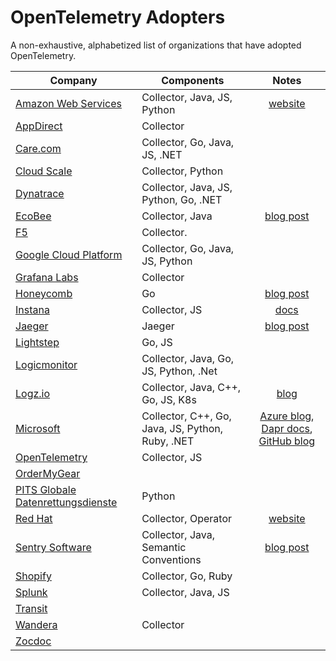# OpenTelemetry Adopters

A non-exhaustive, alphabetized list of organizations that have adopted OpenTelemetry.

| Company                                           | Components                      |  Notes                                                                                                               |
| ------------------------------------------------  | ------------------------------- |  :-----------------------------------------------------------------------------------------------------------------: |
| [Amazon Web Services](https://aws.amazon.com/)    | Collector, Java, JS, Python     |  [website](https://aws.amazon.com/otel/)                                                                             |
| [AppDirect](https://www.appdirect.com/)           | Collector                       |                                                                                                                      |
| [Care.com](https://www.care.com)                  | Collector, Go, Java, JS, .NET   |                                                                                                                      |
| [Cloud Scale](https://www.cloudscaleinc.com)      | Collector, Python    |                                                                                                                                  |
| [Dynatrace](https://www.dynatrace.com/)           | Collector, Java, JS, Python, Go, .NET |                                                                                                                |
| [EcoBee](https://www.ecobee.com/)                 | Collector, Java                 |  [blog post](https://www.honeycomb.io/blog/bees-working-together-how-ecobees-engineers-adopted-honeycomb-for-visibility-into-system-optimization-and-customer-experience)           |
| [F5](https://www.f5.com/)                         | Collector.                      |                                                                                                                      |
| [Google Cloud Platform](https://cloud.google.com) | Collector, Go, Java, JS, Python |                                                                                                                      |
| [Grafana Labs](https://grafana.com/)              | Collector                       |                                                                                                                      |
| [Honeycomb](https://honeycomb.io)                 | Go                              |  [blog post](https://www.honeycomb.io/blog/interview-with-honeycomb-engineer-chris-toshok-dogfooding-opentelemetry/) |
| [Instana](https://www.instana.com)                | Collector, JS                                       |  [docs](https://www.ibm.com/docs/en/obi/current?topic=apis-opentelemetry)                   |
| [Jaeger](https://jaegertracing.io)                | Jaeger                          |  [blog post](https://medium.com/jaegertracing/jaeger-embraces-opentelemetry-collector-90a545cbc24)                   |
| [Lightstep](https://lightstep.com)                | Go, JS                          |                                                                                                                      |
| [Logicmonitor](https://www.logicmonitor.com/)     | Collector, Java, Go, JS, Python, .Net |                                                                                                                |
| [Logz.io](https://logz.io)                        | Collector, Java, C++, Go, JS, K8s         |  [blog](https://logz.io/learn/opentelemetry-guide/)                                                                                                                    |
| [Microsoft](https://www.microsoft.com/)           | Collector, C++, Go, Java, JS, Python, Ruby, .NET    | [Azure blog](https://techcommunity.microsoft.com/t5/azure-monitor/opentelemetry-azure-monitor/ba-p/2737823), [Dapr docs](https://docs.dapr.io/operations/monitoring/tracing/otel-collector/), [GitHub blog](https://github.blog/2021-05-26-why-and-how-github-is-adopting-opentelemetry/)  |
| [OpenTelemetry](https://opentelemetry.io)         | Collector, JS                   |                                                                                                                      |
| [OrderMyGear](https://www.ordermygear.com/)       |                                 |                                                                                                                      |
| [PITS Globale Datenrettungsdienste](https://www.pitsdatenrettung.de/) | Python | |
| [Red Hat](https://redhat.com/)                    | Collector, Operator             |  [website](https://docs.openshift.com/container-platform/4.12/distr_tracing/distr_tracing_arch/distr-tracing-architecture.html)                                                                             |
| [Sentry Software](https://sentrysoftware.com) | Collector, Java, Semantic Conventions | [blog post](https://www.sentrysoftware.com/blog/2022-07-19/why-sentry-software-chose-opentelemetry-for-hardware-sentry.html) |
| [Shopify](https://www.shopify.com/)               | Collector, Go, Ruby             |                                                                                                                      |
| [Splunk](https://www.splunk.com/)                 | Collector, Java, JS             |                                                                                                                      |
| [Transit](https://transitapp.com/)                |                                 |                                                                                                                      |
| [Wandera](https://www.wandera.com/)               | Collector                       |                                                                                                                      |
| [Zocdoc](https://www.zocdoc.com/)                 |                                 |                                                                                                                      |
